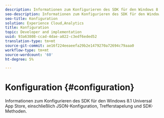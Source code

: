 ```yaml
---
description: Informationen zum Konfigurieren des SDK für den Windows 8.1 Universal App Store, einschließlich JSON-Konfiguration, Trefferstapelung und SDK-Methoden.
seo-description: Informationen zum Konfigurieren des SDK für den Windows 8.1 Universal App Store, einschließlich JSON-Konfiguration, Trefferstapelung und SDK-Methoden.
seo-title: Konfiguration
solution: Experience Cloud,Analytics
title: Konfiguration
topic: Developer and implementation
uuid: 93a63808-ccad-4dae-a822-c3edf6eded52
translation-type: tm+mt
source-git-commit: ae16f224eeaeefa29b2e1479270a72694c79aaa0
workflow-type: tm+mt
source-wordcount: '60'
ht-degree: 5%

---
```



# Konfiguration {#configuration}

Informationen zum Konfigurieren des SDK für den Windows 8.1 Universal App Store, einschließlich JSON-Konfiguration, Trefferstapelung und SDK-Methoden.
